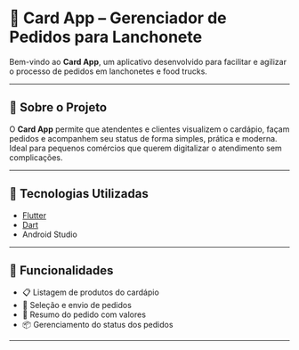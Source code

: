 # 🍔 Card App – Gerenciador de Pedidos para Lanchonete

Bem-vindo ao **Card App**, um aplicativo desenvolvido para facilitar e agilizar o processo de pedidos em lanchonetes e food trucks.

---

## 📱 Sobre o Projeto

O **Card App** permite que atendentes e clientes visualizem o cardápio, façam pedidos e acompanhem seu status de forma simples, prática e moderna. Ideal para pequenos comércios que querem digitalizar o atendimento sem complicações.

---

## 🚀 Tecnologias Utilizadas

- [Flutter](https://flutter.dev/)
- [Dart](https://dart.dev/)
- Android Studio

---

## 🧪 Funcionalidades

- 📋 Listagem de produtos do cardápio
- 🛒 Seleção e envio de pedidos
- 🧾 Resumo do pedido com valores
- 📦 Gerenciamento do status dos pedidos

---
